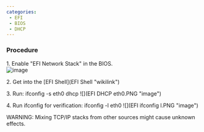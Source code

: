 ```yaml
---
categories:
 - EFI
 - BIOS
 - DHCP
---
```

### Procedure

​1. Enable "EFI Network Stack" in the BIOS.\
![](EFI_Network_Bios_Setting.PNG "image")

​2. Get into the [EFI Shell](EFI Shell "wikilink")

​3. Run: ifconfig -s eth0 dhcp ![](EFI DHCP eth0.PNG "image")

​4. Run ifconfig for verification: ifconfig -l eth0
![](EFI ifconfig l.PNG "image")

WARNING: Mixing TCP/IP stacks from other sources might cause unknown
effects.

